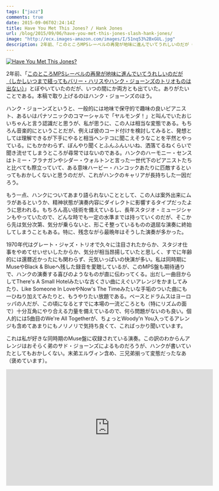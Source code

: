 ```yaml
---
tags: ["jazz"]
comments: true
date: 2015-09-06T02:24:14Z
title: Have You Met This Jones? / Hank Jones
url: /blog/2015/09/06/have-you-met-this-jones-slash-hank-jones/
image: "http://ecx.images-amazon.com/images/I/51nq53%2BxGUL.jpg"
description: 2年前、「このところMPSレーベルの再発が地味に進んでいてうれしいのだが（しかしいつまで経ってもバリー・ハリスやハンク・ジョーンズのトリオものは出ない）」とぼやいていたのだが、いつの間にか両方とも出ていた。ありがたいことである。本稿で取り上げるのはハンク・ジョーンズのほう。
---
```


<a href="http://www.amazon.co.jp/exec/obidos/ASIN/B00M2A9F3Y/myhumangetsme-22/ref=nosim/" name="amazletlink" target="_blank"><img src="http://ecx.images-amazon.com/images/I/51nq53%2BxGUL.jpg" alt="Have You Met This Jones?" style="border: none;" /></a>

2年前、「<a href="http://ja.mhatta.org/blog/2013/01/31/tough-tenors-again-n-again-slash-eddie-lockjaw-davis-and-johnny-griffin/">このところMPSレーベルの再発が地味に進んでいてうれしいのだが（しかしいつまで経ってもバリー・ハリスやハンク・ジョーンズのトリオものは出ない）</a>」とぼやいていたのだが、いつの間にか両方とも出ていた。ありがたいことである。本稿で取り上げるのはハンク・ジョーンズのほう。

ハンク・ジョーンズというと、一般的には地味で保守的で趣味の良いピアニスト、あるいはパナソニックのコマーシャルで「ヤルモンダ！」と叫んでいたおじいちゃんと言う認識だと思うが、私が思うに、この人は相当な変態である。もちろん音楽的にということだが、例えば彼のコード付けを検討してみると、発想としては理解できるが下手にやると相当ヘンテコに聞こえそうなことを平然とやっている。にもかかわらず、ぼんやり聞くとふんふんいいね、洒落てるねくらいで聞き流せてしまうところが尋常ではないのである。ハンクのハーモニー・センスはトミー・フラナガンやシダー・ウォルトンと言った一世代下のピアニストたちと比べても際立っていて、ある意味ハービー・ハンコックあたりに匹敵するといってもおかしくないと思うのだが、これがハンクのキャリアが長持ちした一因だろう。

もう一点、ハンクについてあまり語られないこととして、この人は案外出来にムラがあるというか、精神状態が演奏内容にダイレクトに影響するタイプだったように思われる。もちろん高い技術を備えているし、長年スタジオ・ミュージシャンもやっていたので、どんな時でも一定の水準までは持っていくのだが、そこから先は気分次第、気分が乗らないと、形こそ整っているものの退屈な演奏に終始してしまうこともある。特に、残念ながら最晩年はそうした演奏が多かった。

1970年代はグレート・ジャズ・トリオで久々に注目されたからか、スタジオ仕事をやめてせいせいしたからか、気分が相当昂揚していたと思しく、すでに年齢的には還暦近かったにも関わらず、元気いっぱいの快演が多い。私は同時期にMuseやBlack & Blueへ残した録音を愛聴しているが、このMPS盤も期待通りで、ハンクの演奏する喜びのようなものが直に伝わってくる。出だし一曲目からしてThere's A Small Hotelみたいな古くさい曲にえぐいアレンジをかましてみたり、Like Someone In LoveやNow's The Timeみたいな手垢のついた曲にも一ひねり加えてみたりと、もうやりたい放題である。ベースとドラムスはヨーロッパの人だが、この頃になるとすでに本場の一流どころとも（特にリズムの面で）十分互角にやり合える力量を備えているので、何ら問題がないのも良い。個人的には5曲目のWe're All Togetherが、ちょっとWoody'n You入ってるアレンジも含めてあまりにもノリノリで気持ち良くて、こればっかり聞いています。

これは私が好きな同時期のMuse盤に収録されている演奏。この訳のわからんアレンジはおそらく弟のサド・ジョーンズによるものだろうが、ハンクが書いていたとしてもおかしくない。末弟エルヴィン含め、三兄弟揃って変態だったなあ（褒めています）。

<iframe width="560" height="315" src="https://www.youtube.com/embed/5vxAsHZVSqU" frameborder="0" allowfullscreen></iframe>
